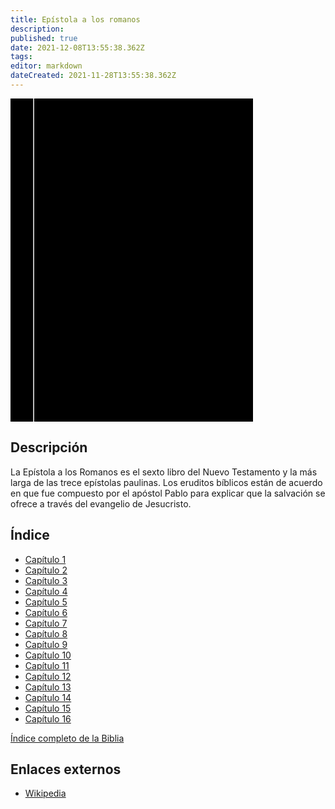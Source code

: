 ```yaml
---
title: Epístola a los romanos
description: 
published: true
date: 2021-12-08T13:55:38.362Z
tags: 
editor: markdown
dateCreated: 2021-11-28T13:55:38.362Z
---
```


<div class="urantiapedia-book-front urantiapedia-book-bible">
<svg xmlns="http://www.w3.org/2000/svg"
	width="102.6mm" height="136.8mm"
	viewBox="0 0 102.6 136.8" version="1.1">
	<g transform="translate(-7,-5)">
		<rect width="9.6" height="136.8" x="7" y="5" />
		<rect width="96.9" height="136.8" x="17" y="5" />
		<text style="font-size:5px" x="61" y="22">LA BIBLIA</text>
		<text style="font-size:4px" x="61" y="125">Biblia Reina Valera, 1960</text>
		<text style="font-size:9px" x="61" y="60">Epístola a los romanos</text>
	</g>
</svg>
</div>

## Descripción


La Epístola a los Romanos es el sexto libro del Nuevo Testamento y la más larga de las trece epístolas paulinas. Los eruditos bíblicos están de acuerdo en que fue compuesto por el apóstol Pablo para explicar que la salvación se ofrece a través del evangelio de Jesucristo. 

## Índice

- [Capítulo 1](/es/Bible/Romans/1)
- [Capítulo 2](/es/Bible/Romans/2)
- [Capítulo 3](/es/Bible/Romans/3)
- [Capítulo 4](/es/Bible/Romans/4)
- [Capítulo 5](/es/Bible/Romans/5)
- [Capítulo 6](/es/Bible/Romans/6)
- [Capítulo 7](/es/Bible/Romans/7)
- [Capítulo 8](/es/Bible/Romans/8)
- [Capítulo 9](/es/Bible/Romans/9)
- [Capítulo 10](/es/Bible/Romans/10)
- [Capítulo 11](/es/Bible/Romans/11)
- [Capítulo 12](/es/Bible/Romans/12)
- [Capítulo 13](/es/Bible/Romans/13)
- [Capítulo 14](/es/Bible/Romans/14)
- [Capítulo 15](/es/Bible/Romans/15)
- [Capítulo 16](/es/Bible/Romans/16)



[Índice completo de la Biblia](/es/index/bible)


## Enlaces externos

- [Wikipedia](https://en.wikipedia.org/wiki/Epistle_to_the_Romans)